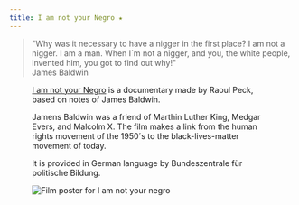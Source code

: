 ```yaml
---
title: I am not your Negro ★
---
```

<blockquote>"Why was it necessary to have a nigger in the first place? I am not a nigger. I am a man. When I´m not a nigger, and you, the white people, invented him, you got to find out why!"
<footer>James Baldwin</footer>
</blockquote>

<figure class="rg:split">
<div><p><a href="https://fsk12.bpb.de/mediathek/283417/i-am-not-your-negro">I am not your Negro</a> is a documentary made by Raoul Peck, based on notes of James Baldwin. </p>
<p>Jamens Baldwin was a friend of Marthin Luther King, Medgar Evers, and Malcolm X. The film makes a link from the human rights movement of the 1950´s to the black-lives-matter movement of today.</p>
<p>It is provided in German language by Bundeszentrale für politische Bildung.</p>
</div>
<img src="/img/i-am-not-your-negro.jpg" alt="Film poster for I am not your negro">
</figure>




